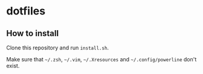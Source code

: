 dotfiles
========

How to install
--------------

Clone this repository and run `install.sh`.

Make sure that `~/.zsh`, `~/.vim`, `~/.Xresources` and `~/.config/powerline` don't exist.
